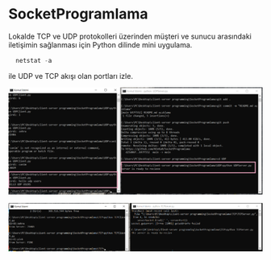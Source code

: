 # SocketProgramlama
Lokalde TCP ve UDP protokolleri üzerinden müşteri ve sunucu arasındaki iletişimin sağlanması için Python dilinde mini uygulama.

```python
  netstat -a 
```
ile UDP ve TCP akışı olan portları izle.

![UDPMesajlaşmaörneği](images/instance.png)

![TCPMesajlaşmaörneği](images/instance2.png)
